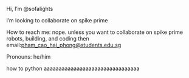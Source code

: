 Hi, I’m @sofalights

I’m looking to collaborate on spike prime

How to reach me: nope. unless you want to collaborate on spike prime robots, building, and coding then email:pham_cao_hai_phong@students.edu.sg

Pronouns: he/him

how to python aaaaaaaaaaaaaaaaaaaaaaaaaaaaaaaa


<!---
sofalights/sofalights is a ✨ special ✨ repository because its `README.md` (this file) appears on your GitHub profile.
You can click the Preview link to take a look at your changes.
--->
